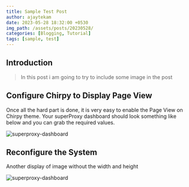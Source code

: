 ```yaml
---  
title: Sample Test Post   
author: ajaytekam  
date: 2023-05-28 18:32:00 +0530  
img_path: /assets/posts/20230528/  
categories: [Blogging, Tutorial]   
tags: [sample, test]  
---  
```


## Introduction    

> In this post i am going to try to include some image in the post

## Configure Chirpy to Display Page View   

Once all the hard part is done, it is very easy to enable the Page View on Chirpy theme. Your superProxy dashboard should look something like below and you can grab the required values.

![superproxy-dashboard](test.png)  

## Reconfigure the System  

Another display of image without the width and height

![superproxy-dashboard](test.png)  
